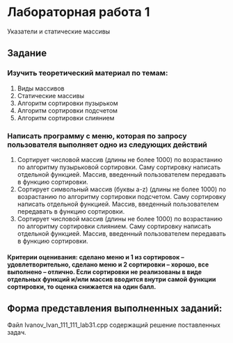 # Лабораторная работа 1
Указатели и статические массивы
## Задание
### Изучить теоретический материал по темам:
1. Виды массивов
2. Статические массивы
3. Алгоритм сортировки пузырьком
4. Алгоритм сортировки подсчетом
5. Алгоритм сортировки слиянием 

### Написать программу с меню, которая по запросу пользователя выполняет одно из следующих действий

1. Сортирует числовой массив (длины не более 1000) по возрастанию по алгоритму пузырьковой
сортировки. Саму сортировку написать отдельной функцией. Массив, введенный
пользователем передавать в функцию сортировки.
2. Сортирует символьный массив (буквы a-z) (длины не более 1000) по возрастанию по
алгоритму сортировки подсчетом. Саму сортировку написать отдельной функцией. Массив,
введенный пользователем передавать в функцию сортировки.
3. Сортирует числовой массив (длины не более 1000) по возрастанию по алгоритму сортировки
слиянием. Саму сортировку написать отдельной функцией. Массив, введенный пользователем
передавать в функцию сортировки.

#### Критерии оценивания: сделано меню и 1 из сортировок – удовлетворительно, сделано меню и 2 сортировки – хорошо, все выполнено – отлично. Если сортировки не реализованы в виде отдельных функций и/или массив вводится внутри самой функции сортировки, то оценка снижается на один балл.

## Форма представления выполненных заданий: 
Файл Ivanov_Ivan_111_111_lab31.cpp содержащий решение поставленных задач. 
